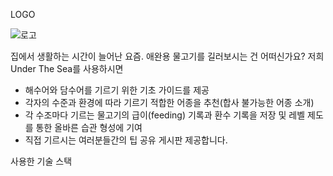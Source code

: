 LOGO

![로고](https://discord.com/channels/924937469370200084/924937469370200086/925548108442665000)

 집에서 생활하는 시간이 늘어난 요즘. 
 애완용 물고기를 길러보시는 건 어떠신가요?
 저희 Under The Sea를 사용하시면
- 해수어와 담수어를 기르기 위한 기초 가이드를 제공
- 각자의 수준과 환경에 따라 기르기 적합한 어종을 추천(합사 불가능한 어종 소개)
- 각 수조마다 기르는 물고기의 급이(feeding) 기록과 환수 기록을 저장 및 레벨 제도를 통한 올바른 습관 형성에 기여
- 직접 기르시는 여러분들간의 팁 공유 게시판 제공합니다. 




사용한 기술 스택
